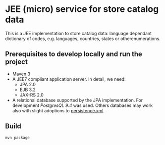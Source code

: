 # JEE (micro) service for store catalog data

This is a JEE implementation to store catalog data: language dependant dictionary of codes, e.g. languages, countries, states or otherenumerations.

## Prerequisites to develop locally and run the project ##
- Maven 3
- A JEE7 compliant application server. In detail, we need:
  - JPA 2.0
  - EJB 3.2
  - JAX-RS 2.0
- A relational database supported by the JPA implementation. For development *PostgresQL 9.4* was used. Others databases may work also with slight adoptions to [persistence.xml](CatalogService/src/main/resources/META-INF/persistence.xml).

## Build ##
```
mvn package
```